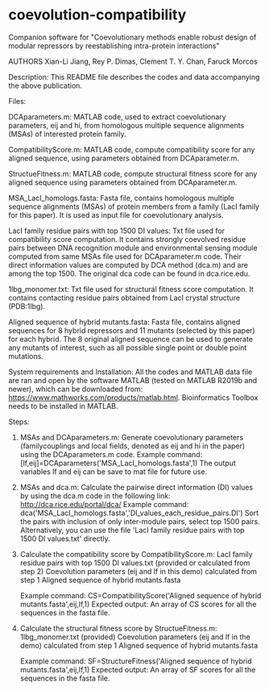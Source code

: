# coevolution-compatibility
Companion software for "Coevolutionary methods enable robust design of modular repressors by reestablishing intra-protein interactions"

AUTHORS
Xian-Li Jiang, Rey P. Dimas, Clement T. Y. Chan, Faruck Morcos

Description: This README file describes the codes and data accompanying the above publication.

Files:

DCAparameters.m: MATLAB code, used to extract coevolutionary parameters, eij and hi, from homologous multiple sequence alignments (MSAs) of interested protein family. 

CompatibilityScore.m: MATLAB code, compute compatibility score for any aligned sequence, using parameters obtained from DCAparameter.m.

StructueFitness.m: MATLAB code, compute structural fitness score for any aligned sequence using parameters obtained from DCAparameter.m.

MSA_LacI_homologs.fasta: Fasta file, contains homologous multiple sequence alignments (MSAs) of protein members from a family (LacI family for this paper). It is used as input file for coevolutionary analysis. 

LacI family residue pairs with top 1500 DI values: Txt file used for compatibility score computation. It contains strongly coevolved residue pairs between DNA recognition module and environmental sensing module computed from same MSAs file used for DCAparameter.m code. Their direct information values are computed by DCA method (dca.m) and are among the top 1500. The original dca code can be found in dca.rice.edu.

1lbg_monomer.txt: Txt file used for structural fitness score computation. It contains contacting residue pairs obtained from LacI crystal structure (PDB:1lbg).

Aligned sequence of hybrid mutants.fasta: Fasta file, contains aligned sequences for 8 hybrid repressors and 11 mutants (selected by this paper) for each hybrid. The 8 original aligned sequence can be used to generate any mutants of interest, such as all possible single point or double point mutations.


System requirements and Installation:
All the codes and MATLAB data file are ran and open by the software MATLAB (tested on MATLAB R2019b and newer), which can be downloaded from: https://www.mathworks.com/products/matlab.html.
Bioinformatics Toolbox needs to be installed in MATLAB.


Steps:


1. MSAs and DCAparameters.m:
	Generate coevolutionary parameters (familycouplings and local fields, denoted as eij and hi in the paper) using the DCAparameters.m code. 
	Example command: [lf,eij]=DCAparameters('MSA_LacI_homologs.fasta',1)
	The output variables lf and eij can be save to mat file for future use.

2. MSAs and dca.m:
	Calculate the pairwise direct information (DI) values by using the dca.m code in the following link: http://dca.rice.edu/portal/dca/
	Example command: dca('MSA_LacI_homologs.fasta','DI_values_each_residue_pairs.DI')
	Sort the pairs with inclusion of only inter-module pairs, select top 1500 pairs.
	Alternatively, you can use the file 'LacI family residue pairs with top 1500 DI values.txt' directly.

3. Calculate the compatibility score by CompatibilityScore.m: 
	LacI family residue pairs with top 1500 DI values.txt (provided or calculated from step 2)
	Coevolution parameters (eij and lf in this demo) calculated from step 1
	Aligned sequence of hybrid mutants.fasta

	Example command: CS=CompatibilityScore('Aligned sequence of hybrid mutants.fasta',eij,lf,1)
	Expected output: An array of CS scores for all the sequences in the fasta file.

4. Calculate the structural fitness score by StructueFitness.m: 
	1lbg_monomer.txt (provided)
	Coevolution parameters (eij and lf in the demo) calculated from step 1
	Aligned sequence of hybrid mutants.fasta

	Example command: SF=StructureFitness('Aligned sequence of hybrid mutants.fasta',eij,lf,1)
	Expected output: An array of SF scores for all the sequences in the fasta file.
